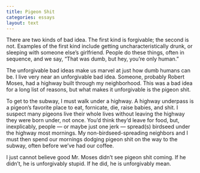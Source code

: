 ```yaml
---
title: Pigeon Shit
categories: essays
layout: text
---
```


There are two kinds of bad idea. The first kind is forgivable; the second is not. Examples of the first kind include getting uncharacteristically drunk, or sleeping with someone else’s girlfriend. People do these things, often in sequence, and we say, “That was dumb, but hey, you’re only human.”

The unforgivable bad ideas make us marvel at just how dumb humans can be. I live very near an unforgivable bad idea. Someone, probably Robert Moses, had a highway built through my neighborhood. This was a bad idea for a long list of reasons, but what makes it unforgivable is the pigeon shit.

To get to the subway, I must walk under a highway. A highway underpass is a pigeon’s favorite place to eat, fornicate, die, raise babies, and shit. I suspect many pigeons live their whole lives without leaving the highway they were born under, not once. You’d think they’d leave for food, but, inexplicably, people — or maybe just one jerk — spread(s) birdseed under the highway most mornings. My non-birdseed-spreading neighbors and I must then spend our mornings dodging pigeon shit on the way to the subway, often before we’ve had our coffee.

I just cannot believe good Mr. Moses didn’t see pigeon shit coming. If he didn’t, he is unforgivably stupid. If he did, he is unforgivably mean.